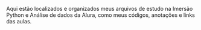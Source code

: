 Aqui estão localizados e organizados meus arquivos de estudo na Imersão Python e Análise de dados da Alura, como meus códigos, anotações e links das aulas.
